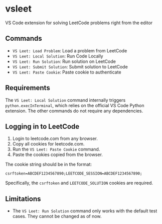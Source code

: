 # vsleet

VS Code extension for solving LeetCode problems right from the editor

## Commands

- `VS Leet: Load Problem`: Load a problem from LeetCode
- `VS Leet: Local Solution`: Run Code Locally
- `VS Leet: Run Solution`: Run solution on LeetCode
- `VS Leet: Submit Solution`: Submit solution to LeetCode
- `VS Leet: Paste Cookie`: Paste cookie to authenticate

## Requirements

The `VS Leet: Local Solution` command internally triggers
`python.execInTerminal`, which relies on the official VS Code Python extension.
The other commands do not require any dependencies.

## Logging in to LeetCode

1. Login to leetcode.com from any browser.
2. Copy all cookies for leetcode.com.
3. Run the `VS Leet: Paste Cookie` command.
4. Paste the cookies copied from the browser.

The cookie string should be in the format:

```
csrftoken=ABCDEF1234567890;LEETCODE_SESSION=ABCDEF1234567890;
```

Specifically, the `csrftoken` and `LEETCODE_SOLUTION` cookies are required.

## Limitations

- The `VS Leet: Run Solution` command only works with the default test cases.
  They cannot be changed as of now.
